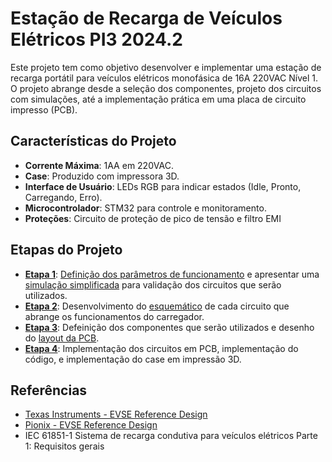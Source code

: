 # Estação de Recarga de Veículos Elétricos PI3 2024.2

Este projeto tem como objetivo desenvolver e implementar uma estação de recarga portátil para veículos elétricos monofásica de 16A 220VAC Nível 1. O projeto abrange desde a seleção dos componentes, projeto dos circuitos com simulações, até a implementação prática em uma placa de circuito impresso (PCB).

## Características do Projeto
- **Corrente Máxima**: 1AA em 220VAC.
- **Case**: Produzido com impressora 3D.
- **Interface de Usuário**: LEDs RGB para indicar estados (Idle, Pronto, Carregando, Erro).
- **Microcontrolador**: STM32 para controle e monitoramento.
- **Proteções**: Circuito de proteção de pico de tensão e filtro EMI

## Etapas do Projeto
- [**Etapa 1**](Etapa%201/): [Definição dos parâmetros de funcionamento](Etapa%201/Definição%20dos%20parâmetros%20de%20funcionamento.md) e apresentar uma [simulação simplificada](Etapa%201/Simulação%20simplificada.md) para validação dos circuitos que serão utilizados.
- [**Etapa 2**](Etapa%202/): Desenvolvimento do [esquemático](Etapa%202/Esquemático.md) de cada circuito que abrange os funcionamentos do carregador.
- [**Etapa 3**](Etapa%203/): Defeinição dos componentes que serão utilizados e desenho do [layout da PCB](Etapa%203/Layout.md).
- [**Etapa 4**](Etapa%204/): Implementação dos circuitos em PCB, implementação do código, e implementação do case em impressão 3D.

## Referências

- [Texas Instruments - EVSE Reference Design](https://www.ti.com/lit/ug/tiduf04/tiduf04.pdf?ts=1729670182718&ref_url=https%253A%252F%252Fwww.ti.com%252Fsolution%252Fac-charging-pile-station%253Fvariantid%253D14389%2526subsystemid%253D31340)
- [Pionix - EVSE Reference Design](https://www.researchgate.net/figure/Typical-control-pilot-circuit-according-to-IEC61851-1_fig1_338287849)
- IEC 61851-1  Sistema de recarga condutiva para veículos elétricos Parte 1: Requisitos gerais
